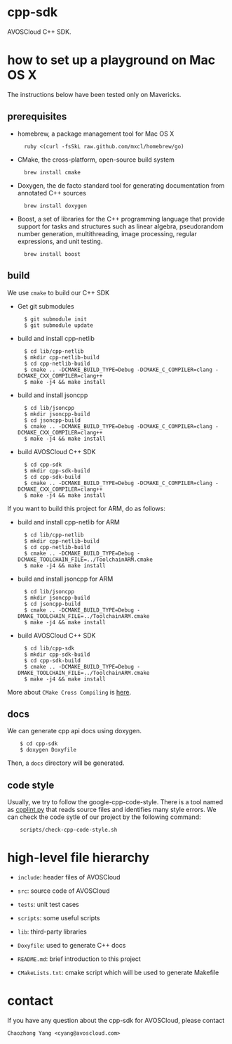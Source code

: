 cpp-sdk
=======
AVOSCloud C++ SDK.

how to set up a playground on Mac OS X
======================================

The instructions below have been tested only on Mavericks.

prerequisites
-------------

- homebrew, a package management tool for Mac OS X

	    ruby <(curl -fsSkL raw.github.com/mxcl/homebrew/go)


- CMake, the cross-platform, open-source build system

	    brew install cmake

- Doxygen, the de facto standard tool for generating documentation from annotated C++ sources

	    brew install doxygen

- Boost, a set of libraries for the C++ programming language that provide support for tasks and structures such as linear algebra, pseudorandom number generation, multithreading, image processing, regular expressions, and unit testing.

	    brew install boost

build
-----

We use `cmake` to build our C++ SDK

- Get git submodules
		
		$ git submodule init
		$ git submodule update

- build and install cpp-netlib

		$ cd lib/cpp-netlib
		$ mkdir cpp-netlib-build
		$ cd cpp-netlib-build
		$ cmake .. -DCMAKE_BUILD_TYPE=Debug -DCMAKE_C_COMPILER=clang -DCMAKE_CXX_COMPILER=clang++
		$ make -j4 && make install

- build and install jsoncpp

		$ cd lib/jsoncpp
		$ mkdir jsoncpp-build
		$ cd jsoncpp-build
		$ cmake .. -DCMAKE_BUILD_TYPE=Debug -DCMAKE_C_COMPILER=clang -DCMAKE_CXX_COMPILER=clang++
		$ make -j4 && make install

- build AVOSCloud C++ SDK

		$ cd cpp-sdk
		$ mkdir cpp-sdk-build
        $ cd cpp-sdk-build
        $ cmake .. -DCMAKE_BUILD_TYPE=Debug -DCMAKE_C_COMPILER=clang -DCMAKE_CXX_COMPILER=clang++
        $ make -j4 && make install


If you want to build this project for ARM, do as follows:

- build and install cpp-netlib for ARM

		$ cd lib/cpp-netlib
		$ mkdir cpp-netlib-build
		$ cd cpp-netlib-build
		$ cmake .. -DCMAKE_BUILD_TYPE=Debug -DCMAKE_TOOLCHAIN_FILE=../ToolchainARM.cmake
		$ make -j4 && make install		
 
- build and install jsoncpp for ARM

		$ cd lib/jsoncpp
		$ mkdir jsoncpp-build
		$ cd jsoncpp-build
		$ cmake .. -DCMAKE_BUILD_TYPE=Debug -DMAKE_TOOLCHAIN_FILE=../ToolchainARM.cmake
		$ make -j4 && make install

- build AVOSCloud C++ SDK

		$ cd lib/cpp-sdk
		$ mkdir cpp-sdk-build
		$ cd cpp-sdk-build
		$ cmake .. -DCMAKE_BUILD_TYPE=Debug -DMAKE_TOOLCHAIN_FILE=../ToolchainARM.cmake
		$ make -j4 && make install
		
More about `CMake Cross Compiling` is [here](http://www.cmake.org/Wiki/CMake_Cross_Compiling).
        
docs
----
We can generate cpp api docs using doxygen.

		$ cd cpp-sdk
		$ doxygen Doxyfile

Then, a `docs` directory will be generated.

code style
----------
Usually, we try to follow the google-cpp-code-style. There is a tool named as [cpplint.py](http://google-styleguide.googlecode.com/svn/trunk/cpplint/cpplint.py) that reads source files and identifies many style errors. We can check the code sytle of our project by the following command:

		scripts/check-cpp-code-style.sh


high-level file hierarchy
=========================

- `include`: header files of AVOSCloud

- `src`: source code of AVOSCloud

- `tests`: unit test cases

- `scripts`: some useful scripts

- `lib`: third-party libraries

- `Doxyfile`: used to generate C++ docs

- `README.md`: brief introduction to this project

- `CMakeLists.txt`: cmake script which will be used to generate Makefile


contact
=======

If you have any question about the cpp-sdk for AVOSCloud, please contact

    Chaozhong Yang <cyang@avoscloud.com>
